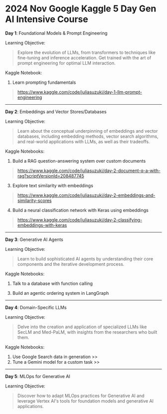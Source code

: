 # 2024 Nov Google Kaggle 5 Day Gen AI Intensive Course

**Day 1**: Foundational Models & Prompt Engineering 

Learning Objective:
> Explore the evolution of LLMs, from transformers to techniques like fine-tuning and inference acceleration. Get trained with the art of prompt engineering for optimal LLM interaction.

Kaggle Notebook:
1. Learn prompting fundamentals
> https://www.kaggle.com/code/juliasuzuki/day-1-llm-prompt-engineering

-----

**Day 2**: Embeddings and Vector Stores/Databases 

Learning Objective:
> Learn about the conceptual underpinning of embeddings and vector databases, including embedding methods, vector search algorithms, and real-world applications with LLMs, as well as their tradeoffs.

Kaggle Notebooks:
1.	Build a RAG question-answering system over custom documents
> https://www.kaggle.com/code/juliasuzuki/day-2-document-q-a-with-rag?scriptVersionId=208487745
3.	Explore text similarity with embeddings
> https://www.kaggle.com/code/juliasuzuki/day-2-embeddings-and-similarity-scores 
4.	Build a neural classification network with Keras using embeddings
> https://www.kaggle.com/code/juliasuzuki/day-2-classifying-embeddings-with-keras

-----

**Day 3**: Generative AI Agents 

Learning Objective:
> Learn to build sophisticated AI agents by understanding their core components and the iterative development process.

Kaggle Notebooks:
1.	 Talk to a database with function calling
>  
3.	 Build an agentic ordering system in LangGraph
> 

-----

**Day 4**: Domain-Specific LLMs 

Learning Objective:
> Delve into the creation and application of specialized LLMs like SecLM and Med-PaLM, with insights from the researchers who built them.

Kaggle Notebooks:
1.	 Use Google Search data in generation >> 
2.	Tune a Gemini model for a custom task >> 

-----

**Day 5**: MLOps for Generative AI 

Learning Objective:
> Discover how to adapt MLOps practices for Generative AI and leverage Vertex AI's tools for foundation models and generative AI applications.
